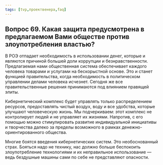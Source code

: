 ```yaml
---
tags: [tvp,проектвенера,faq]
---
```

## Вопрос 69. Какая защита предусмотрена в предлагаемом Вами обществе против злоупотребления властью?

В РОЭ отпадает необходимость в использовании денег, которые и являются причиной большей доли коррупции и безнравственности. Предлагаемая нами общественная система обеспечивает каждого человека товарами и услугами на бескорыстной основе. Это и станет функцией правительства, когда необходимость в политическом управлении делами человека исчезнет. Сегодня же все правительственные решения принимаются под влиянием правящей элиты.

Кибернетический комплекс будет управлять только распределением ресурсов, предоставлять чистый воздух, воду и все удобства, которые улучшают человеческую жизнь. Мы подчеркиваем: этот комплекс не контролирует людей и не управляет их жизнями. Напротив, с его помощью можно стимулировать развитие индивидуальной инициативы и творчества далеко за пределы возможного в рамках денежно-ориентированного общества.

Многие боятся введения кибернетических систем. Это необоснованный страх. Бояться надо не технику, нас должно больше беспокоить злоупотребление технологиями и их неправильное использование — ведь бездушные машины сами по себе не представляют опасности.
